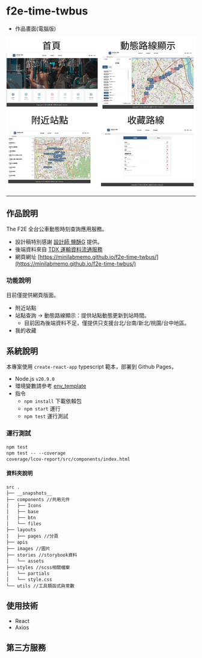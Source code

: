# f2e-time-twbus

- 作品畫面(電腦版)
<img src="./demo_web.png" >

----


## 作品說明
The F2E 全台公車動態時刻查詢應用服務。
- 設計稿特別感謝 [設計師 鹽酥G](https://2021.thef2e.com/users/6296432819610583727/) 提供。
- 後端資料來自 [TDX 運輸資料流通服務](https://tdx.transportdata.tw/api-service/swagger)
- 網頁網址 [https://minilabmemo.github.io/f2e-time-twbus/](https://minilabmemo.github.io/f2e-time-twbus/)

### 功能說明
目前僅提供網頁版面。
- 附近站點
- 站點查詢 -> 動態路線顯示：提供站點動態更新到站時間。
  - 目前因為後端資料不足，僅提供只支援台北/台南/新北/桃園/台中地區。
- 我的收藏

## 系統說明
本專案使用 `create-react-app` typescript 範本，部署到 Github Pages， 
- Node.js `v20.9.0`
- 環境變數請參考 [env_template](./env_template)
- 指令
  - `npm install` 下載依賴包
  - `npm start` 運行
  - `npm test` 運行測試

### 運行測試
```
npm test
npm test -- --coverage 
coverage/lcov-report/src/components/index.html
```


#### 資料夾說明
```
src .
├── __snapshots__
├── components //共用元件
│   ├── Icons
│   ├── base
│   ├── btn
│   └── files
├── layouts
│   ├── pages //分頁
├── apis
├── images //圖片
├── stories //storybook資料
│   └── assets
├── styles //scss相關檔案
│   └── partials
│   └── style.css
└── utils //工具類函式與常數
```

## 使用技術
- React
- Axios
## 第三方服務



